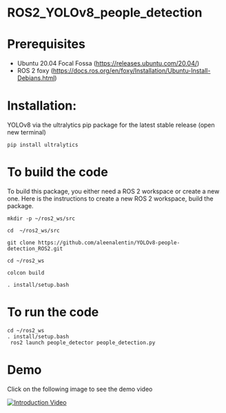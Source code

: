 # ROS2_YOLOv8_people_detection

# Prerequisites
 * Ubuntu 20.04 Focal Fossa (https://releases.ubuntu.com/20.04/)
 * ROS 2 foxy (https://docs.ros.org/en/foxy/Installation/Ubuntu-Install-Debians.html)
 # Installation:
 YOLOv8 via the ultralytics pip package for the latest stable release 
 (open new terminal)
 ```
 pip install ultralytics
   ```
# To build the code
 To build this package, you either need a ROS 2 workspace or create a new one. Here is the instructions to create a new ROS 2 workspace, build the package.
 ```
mkdir -p ~/ros2_ws/src

cd  ~/ros2_ws/src

git clone https://github.com/aleenalentin/YOLOv8-people-detection_ROS2.git

cd ~/ros2_ws

colcon build 

 . install/setup.bash
```


# To run the code
   ```
   cd ~/ros2_ws
   . install/setup.bash
    ros2 launch people_detector people_detection.py
   ```

# Demo 

Click on the following image to see the demo video


[![Introduction Video](https://img.youtube.com/vi/Av4k-0pE_-4/0.jpg)](https://youtu.be/Av4k-0pE_-4)

